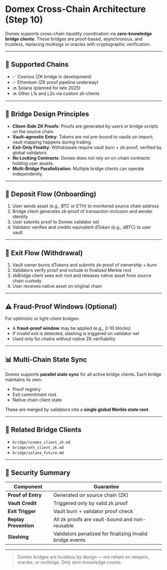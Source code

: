 # Domex Cross-Chain Architecture (Step 10)

Domex supports cross-chain liquidity coordination via **zero-knowledge bridge clients**. These bridges are proof-based, asynchronous, and trustless, replacing multisigs or oracles with cryptographic verification.

---

## 🌉 Supported Chains

- ✅ Cosmos (ZK bridge in development)
- ✅ Ethereum (ZK proof pipeline underway)
- 🔜 Solana (planned for late 2025)
- 🔜 Other L1s and L2s via custom zk-clients

---

## 🧠 Bridge Design Principles

- **Client-Side ZK Proofs**: Proofs are generated by users or bridge scripts on the source chain.
- **Vault-agnostic Entry**: Tokens are not pre-bound to vaults on import; vault mapping happens during trading.
- **Exit-Only Finality**: Withdrawals require vault burn + zk-proof, verified by global validators.
- **No Locking Contracts**: Domex does not rely on on-chain contracts holding user assets.
- **Multi-Bridge Parallelization**: Multiple bridge clients can operate independently.

---

## 🔁 Deposit Flow (Onboarding)

1. User sends asset (e.g., BTC or ETH) to monitored source chain address
2. Bridge client generates zk-proof of transaction inclusion and sender identity
3. User submits proof to Domex validator set
4. Validator verifies and credits equivalent dToken (e.g., dBTC) to user vault

---

## 🔄 Exit Flow (Withdrawal)

1. Vault owner burns dTokens and submits zk-proof of ownership + burn
2. Validators verify proof and include in finalized Merkle root
3. zkBridge client sees exit root and releases native asset from source chain custody
4. User receives native asset on original chain

---

## ⚠️ Fraud-Proof Windows (Optional)

For optimistic or light-client bridges:
- A **fraud-proof window** may be applied (e.g., 2–10 blocks)
- If invalid exit is detected, slashing is triggered on validator set
- Used only for chains without native ZK verifiability

---

## 📊 Multi-Chain State Sync

Domex supports **parallel state sync** for all active bridge clients. Each bridge maintains its own:
- Proof registry
- Exit commitment root
- Native chain client state

These are merged by validators into a **single global Merkle state root**.

---

## 📁 Related Bridge Clients

- `bridge/cosmos_client_zk.md`
- `bridge/eth_client_zk.md`
- `bridge/solana_future.md`

---

## 🔐 Security Summary

| Component       | Guarantee              |
|------------------|------------------------|
| **Proof of Entry** | Generated on source chain (ZK) |
| **Vault Credit** | Triggered only by valid zk proof |
| **Exit Trigger** | Vault burn + validator proof check |
| **Replay Prevention** | All zk proofs are vault-bound and non-reusable |
| **Slashing** | Validators penalized for finalizing invalid bridge events |

---

> Domex bridges are trustless by design — not reliant on relayers, oracles, or multisigs. Only zero-knowledge counts.
